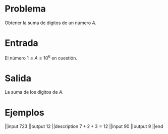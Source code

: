 # Problema

Obtener la suma de dígitos de un número $A$.

# Entrada

El número $1 \leq A \leq 10^6$ en cuestión.

# Salida

La suma de los dígitos de $A$.

# Ejemplos

||input
723
||output
12
||description
$7 + 2 + 3 = 12$
||input
90
||output
9
||end